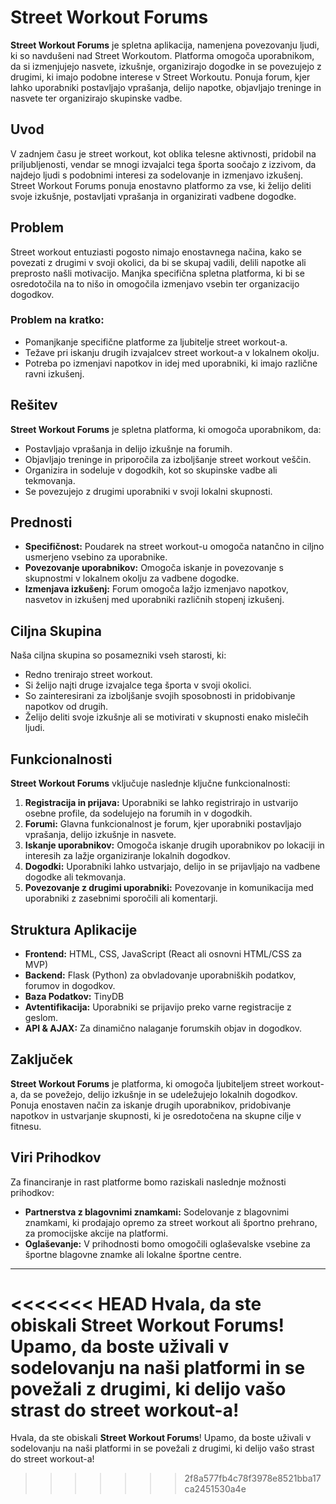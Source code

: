 # Street Workout Forums

**Street Workout Forums** je spletna aplikacija, namenjena povezovanju ljudi, ki so navdušeni nad Street Workoutom. Platforma omogoča uporabnikom, da si izmenjujejo nasvete, izkušnje, organizirajo dogodke in se povezujejo z drugimi, ki imajo podobne interese v Street Workoutu. Ponuja forum, kjer lahko uporabniki postavljajo vprašanja, delijo napotke, objavljajo treninge in nasvete ter organizirajo skupinske vadbe.

## Uvod

V zadnjem času je street workout, kot oblika telesne aktivnosti, pridobil na priljubljenosti, vendar se mnogi izvajalci tega športa soočajo z izzivom, da najdejo ljudi s podobnimi interesi za sodelovanje in izmenjavo izkušenj. Street Workout Forums ponuja enostavno platformo za vse, ki želijo deliti svoje izkušnje, postavljati vprašanja in organizirati vadbene dogodke.

## Problem

Street workout entuziasti pogosto nimajo enostavnega načina, kako se povezati z drugimi v svoji okolici, da bi se skupaj vadili, delili napotke ali preprosto našli motivacijo. Manjka specifična spletna platforma, ki bi se osredotočila na to nišo in omogočila izmenjavo vsebin ter organizacijo dogodkov.

### Problem na kratko:
- Pomanjkanje specifične platforme za ljubitelje street workout-a.
- Težave pri iskanju drugih izvajalcev street workout-a v lokalnem okolju.
- Potreba po izmenjavi napotkov in idej med uporabniki, ki imajo različne ravni izkušenj.

## Rešitev

**Street Workout Forums** je spletna platforma, ki omogoča uporabnikom, da:
- Postavljajo vprašanja in delijo izkušnje na forumih.
- Objavljajo treninge in priporočila za izboljšanje street workout veščin.
- Organizira in sodeluje v dogodkih, kot so skupinske vadbe ali tekmovanja.
- Se povezujejo z drugimi uporabniki v svoji lokalni skupnosti.

## Prednosti

- **Specifičnost:** Poudarek na street workout-u omogoča natančno in ciljno usmerjeno vsebino za uporabnike.
- **Povezovanje uporabnikov:** Omogoča iskanje in povezovanje s skupnostmi v lokalnem okolju za vadbene dogodke.
- **Izmenjava izkušenj:** Forum omogoča lažjo izmenjavo napotkov, nasvetov in izkušenj med uporabniki različnih stopenj izkušenj.

## Ciljna Skupina

Naša ciljna skupina so posamezniki vseh starosti, ki:
- Redno trenirajo street workout.
- Si želijo najti druge izvajalce tega športa v svoji okolici.
- So zainteresirani za izboljšanje svojih sposobnosti in pridobivanje napotkov od drugih.
- Želijo deliti svoje izkušnje ali se motivirati v skupnosti enako mislečih ljudi.

## Funkcionalnosti

**Street Workout Forums** vključuje naslednje ključne funkcionalnosti:
1. **Registracija in prijava:** Uporabniki se lahko registrirajo in ustvarijo osebne profile, da sodelujejo na forumih in v dogodkih.
2. **Forumi:** Glavna funkcionalnost je forum, kjer uporabniki postavljajo vprašanja, delijo izkušnje in nasvete.
3. **Iskanje uporabnikov:** Omogoča iskanje drugih uporabnikov po lokaciji in interesih za lažje organiziranje lokalnih dogodkov.
4. **Dogodki:** Uporabniki lahko ustvarjajo, delijo in se prijavljajo na vadbene dogodke ali tekmovanja.
5. **Povezovanje z drugimi uporabniki:** Povezovanje in komunikacija med uporabniki z zasebnimi sporočili ali komentarji.

## Struktura Aplikacije

- **Frontend:** HTML, CSS, JavaScript (React ali osnovni HTML/CSS za MVP)
- **Backend:** Flask (Python) za obvladovanje uporabniških podatkov, forumov in dogodkov.
- **Baza Podatkov:** TinyDB
- **Avtentifikacija:** Uporabniki se prijavijo preko varne registracije z geslom.
- **API & AJAX:** Za dinamično nalaganje forumskih objav in dogodkov.

## Zaključek

**Street Workout Forums** je platforma, ki omogoča ljubiteljem street workout-a, da se povežejo, delijo izkušnje in se udeležujejo lokalnih dogodkov. Ponuja enostaven način za iskanje drugih uporabnikov, pridobivanje napotkov in ustvarjanje skupnosti, ki je osredotočena na skupne cilje v fitnesu.

## Viri Prihodkov

Za financiranje in rast platforme bomo raziskali naslednje možnosti prihodkov:
- **Partnerstva z blagovnimi znamkami:** Sodelovanje z blagovnimi znamkami, ki prodajajo opremo za street workout ali športno prehrano, za promocijske akcije na platformi.
- **Oglaševanje:** V prihodnosti bomo omogočili oglaševalske vsebine za športne blagovne znamke ali lokalne športne centre.

---

<<<<<<< HEAD
Hvala, da ste obiskali **Street Workout Forums**! Upamo, da boste uživali v sodelovanju na naši platformi in se povežali z drugimi, ki delijo vašo strast do street workout-a!
=======
Hvala, da ste obiskali **Street Workout Forums**! Upamo, da boste uživali v sodelovanju na naši platformi in se povežali z drugimi, ki delijo vašo strast do street workout-a!
>>>>>>> 2f8a577fb4c78f3978e8521bba17ca2451530a4e
